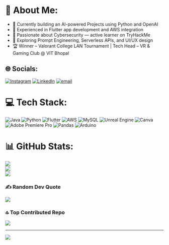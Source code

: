 # 💫 About Me:
- 🎯 Currently building an AI-powered Projects using Python and OpenAI
- 📱 Experienced in Flutter app development and AWS integration
- 🔐 Passionate about Cybersecurity — active learner on TryHackMe
- 🌱 Exploring Prompt Engineering, Serverless APIs, and UI/UX design
- 🏆 Winner – Valorant College LAN Tournament | Tech Head – VR & Gaming Club @ VIT Bhopal



## 🌐 Socials:
[![Instagram](https://img.shields.io/badge/Instagram-%23E4405F.svg?logo=Instagram&logoColor=white)](https://instagram.com/joyyyy.exe) [![LinkedIn](https://img.shields.io/badge/LinkedIn-%230077B5.svg?logo=linkedin&logoColor=white)](https://www.linkedin.com/in/joy-dalal ) [![email](https://img.shields.io/badge/Email-D14836?logo=gmail&logoColor=white)](mailto:djjoy2002@gmail.com) 

# 💻 Tech Stack:
![Java](https://img.shields.io/badge/java-%23ED8B00.svg?style=for-the-badge&logo=openjdk&logoColor=white) ![Python](https://img.shields.io/badge/python-3670A0?style=for-the-badge&logo=python&logoColor=ffdd54) ![Flutter](https://img.shields.io/badge/Flutter-%2302569B.svg?style=for-the-badge&logo=Flutter&logoColor=white) ![AWS](https://img.shields.io/badge/AWS-%23FF9900.svg?style=for-the-badge&logo=amazon-aws&logoColor=white) ![MySQL](https://img.shields.io/badge/mysql-4479A1.svg?style=for-the-badge&logo=mysql&logoColor=white) ![Unreal Engine](https://img.shields.io/badge/unrealengine-%23313131.svg?style=for-the-badge&logo=unrealengine&logoColor=white) ![Canva](https://img.shields.io/badge/Canva-%2300C4CC.svg?style=for-the-badge&logo=Canva&logoColor=white) ![Adobe Premiere Pro](https://img.shields.io/badge/Adobe%20Premiere%20Pro-9999FF.svg?style=for-the-badge&logo=Adobe%20Premiere%20Pro&logoColor=white) ![Pandas](https://img.shields.io/badge/pandas-%23150458.svg?style=for-the-badge&logo=pandas&logoColor=white) ![Arduino](https://img.shields.io/badge/-Arduino-00979D?style=for-the-badge&logo=Arduino&logoColor=white)
# 📊 GitHub Stats:
![](https://github-readme-stats.vercel.app/api?username=JOYDALAL7&theme=dark&hide_border=true&include_all_commits=true&count_private=false)<br/>
![](https://nirzak-streak-stats.vercel.app/?user=JOYDALAL7&theme=dark&hide_border=true)<br/>
![](https://github-readme-stats.vercel.app/api/top-langs/?username=JOYDALAL7&theme=dark&hide_border=true&include_all_commits=true&count_private=false&layout=compact)

### ✍️ Random Dev Quote
![](https://quotes-github-readme.vercel.app/api?type=vetical&theme=dark)

### 🔝 Top Contributed Repo
![](https://github-contributor-stats.vercel.app/api?username=JOYDALAL7&limit=5&theme=dark&combine_all_yearly_contributions=true)

---
[![](https://visitcount.itsvg.in/api?id=JOYDALAL7&icon=0&color=0)](https://visitcount.itsvg.in)

<!-- Proudly created with GPRM ( https://gprm.itsvg.in ) -->
